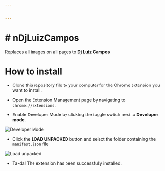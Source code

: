 ```yaml
---


---
```


<h1 id="ndjluizcampos"># nDjLuizCampos</h1>
<p>Replaces all images on all pages to <strong>Dj Luiz Campos</strong></p>
<h1 id="how-to-install">How to install</h1>
<ul>
<li>
<p>Clone this repository file to your computer for the Chrome extension you want to install.</p>
</li>
<li>
<p>Open the Extension Management page by navigating to <code>chrome://extensions</code>.</p>
</li>
<li>
<p>Enable Developer Mode by clicking the toggle switch next to  <strong>Developer mode</strong>.</p>
</li>
</ul>
<p><img src="https://lh3.googleusercontent.com/CBgcoSj5gLlvQuW3__8Fl8SF_BEnJidv-Ml8ztxMv6hVEM5GtOogRKrTvMQ3PoRHp1t1wgHyx27qFA" alt="Developer Mode" title="Developer Mode"></p>
<ul>
<li>Click the  <strong>LOAD UNPACKED</strong>  button and select the folder containing the <code>manifest.json</code> file</li>
</ul>
<p><img src="https://lh3.googleusercontent.com/E7hqEoERnvi7_xt5usbsdXVcReuZXzdiSesVj6wyUnmkwyTOIpwzb3QtlQz0EBELdWscHD6JdDQ4nQ" alt="Load unpacked" title="Load unpacked"></p>
<ul>
<li>Ta-da! The extension has been successfully installed.</li>
</ul>

